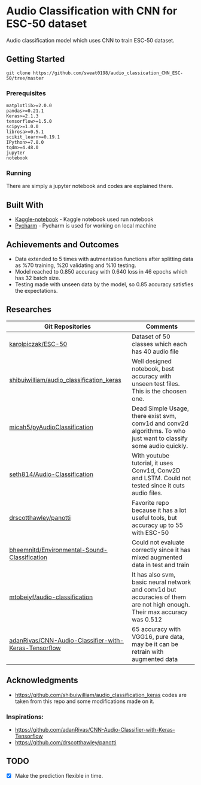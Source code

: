 # Audio Classification with CNN for ESC-50 dataset

Audio classification model which uses CNN to train ESC-50 dataset.  

## Getting Started

```
git clone https://github.com/sweat0198/audio_classication_CNN_ESC-50/tree/master
```

### Prerequisites

```
matplotlib>=2.0.0
pandas>=0.21.1
Keras>=2.1.3
tensorflow>=1.5.0
scipy>=1.0.0
librosa>=0.5.1
scikit_learn>=0.19.1
IPython>=7.8.0
tqdm>=4.48.0
jupyter
notebook

```

### Running

There are simply a jupyter notebook and codes are explained there.

## Built With

* [Kaggle-notebook](https://www.kaggle.com/docs/notebooks) - Kaggle notebook used run notebook
* [Pycharm](https://www.jetbrains.com/pycharm/) - Pycharm is used for working on local machine

## Achievements and Outcomes

* Data extended to 5 times with autmentation functions after splitting data as %70 training, %20 validating and %10 testing.
* Model reached to 0.850 accuracy with 0.640 loss in 46 epochs which has 32 batch size.
* Testing made with unseen data by the model, so 0.85 accuracy satisfies the expectations.

## Researches
			
| Git Repositories  | Comments |
| ------------- | ------------- |
|[karolpiczak/ESC-50](https://github.com/karolpiczak/ESC-50)  | Dataset of 50 classes which each has 40 audio file |
| [shibuiwilliam/audio_classification_keras](https://github.com/shibuiwilliam/audio_classification_keras)  | Well designed notebook, best accuracy with unseen test files. This is the choosen one.  |
| [micah5/pyAudioClassification](https://github.com/micah5/pyAudioClassification) | Dead Simple Usage, there exist svm, conv1d and conv2d algorithms. To who just want to classify some audio quickly.  |
| [seth814/Audio-Classification](https://github.com/seth814/Audio-Classification)  | With youtube tutorial, it uses Conv1d, Conv2D and LSTM. Could not tested since it cuts audio files.  |
| [drscotthawley/panotti](https://github.com/drscotthawley/panotti)  | Favorite repo because it has a lot useful tools, but accuracy up to 55 with ESC-50  |
| [bheemnitd/Environmental-Sound-Classification](https://github.com/bheemnitd/Environmental-Sound-Classification)  | Could not evaluate correctly since it has mixed augmented data in test and train  |
| [mtobeiyf/audio-classification](https://github.com/mtobeiyf/audio-classification)  | It has also svm, basic neural network and conv1d but accuracies of them are not high enough. Their max accuracy was 0.512  |
| [adanRivas/CNN-Audio-Classifier-with-Keras-Tensorflow](https://github.com/adanRivas/CNN-Audio-Classifier-with-Keras-Tensorflow)  | 65 accuracy with VGG16, pure data, may be it can be retrain with augmented data  |


## Acknowledgments

* https://github.com/shibuiwilliam/audio_classification_keras codes are taken from this repo and some modifications made on it.
### Inspirations: <br>
* https://github.com/adanRivas/CNN-Audio-Classifier-with-Keras-Tensorflow
* https://github.com/drscotthawley/panotti


## TODO

- [x] Make the prediction flexible in time.

